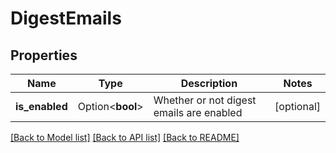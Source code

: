 # DigestEmails

## Properties

Name | Type | Description | Notes
------------ | ------------- | ------------- | -------------
**is_enabled** | Option<**bool**> | Whether or not digest emails are enabled | [optional]

[[Back to Model list]](../README.md#documentation-for-models) [[Back to API list]](../README.md#documentation-for-api-endpoints) [[Back to README]](../README.md)


